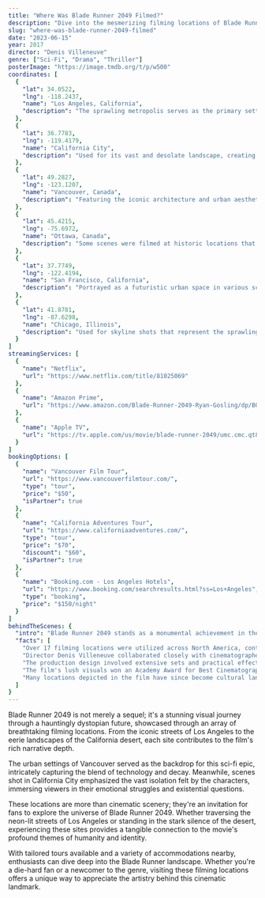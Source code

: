 ```yaml
---
title: "Where Was Blade Runner 2049 Filmed?"
description: "Dive into the mesmerizing filming locations of Blade Runner 2049, a sci-fi masterpiece that shaped the dystopian landscape of the future."
slug: "where-was-blade-runner-2049-filmed"
date: "2023-06-15"
year: 2017
director: "Denis Villeneuve"
genre: ["Sci-Fi", "Drama", "Thriller"]
posterImage: "https://image.tmdb.org/t/p/w500"
coordinates: [
  { 
    "lat": 34.0522, 
    "lng": -118.2437, 
    "name": "Los Angeles, California", 
    "description": "The sprawling metropolis serves as the primary setting for the film's hauntingly beautiful dystopia."
  },
  { 
    "lat": 36.7783, 
    "lng": -119.4179, 
    "name": "California City", 
    "description": "Used for its vast and desolate landscape, creating an otherworldly feel for the film’s key sequences."
  },
  { 
    "lat": 49.2827, 
    "lng": -123.1207, 
    "name": "Vancouver, Canada", 
    "description": "Featuring the iconic architecture and urban aesthetics that perfectly matched the futuristic theme."
  },
  { 
    "lat": 45.4215, 
    "lng": -75.6972, 
    "name": "Ottawa, Canada", 
    "description": "Some scenes were filmed at historic locations that lent an air of mystery and depth to the narrative."
  },
  { 
    "lat": 37.7749, 
    "lng": -122.4194, 
    "name": "San Francisco, California", 
    "description": "Portrayed as a futuristic urban space in various scenes, enhancing the film’s sci-fi aesthetic."
  },
  { 
    "lat": 41.8781, 
    "lng": -87.6298, 
    "name": "Chicago, Illinois", 
    "description": "Used for skyline shots that represent the sprawling urban chaos synonymous with the film."
  }
]
streamingServices: [
  {
    "name": "Netflix",
    "url": "https://www.netflix.com/title/81025069"
  },
  {
    "name": "Amazon Prime",
    "url": "https://www.amazon.com/Blade-Runner-2049-Ryan-Gosling/dp/B0771YC5PT"
  },
  {
    "name": "Apple TV",
    "url": "https://tv.apple.com/us/movie/blade-runner-2049/umc.cmc.qt8s9df3oaqfl37piu1m5coqe"
  }
]
bookingOptions: [
  {
    "name": "Vancouver Film Tour",
    "url": "https://www.vancouverfilmtour.com/",
    "type": "tour",
    "price": "$50",
    "isPartner": true
  },
  {
    "name": "California Adventures Tour",
    "url": "https://www.californiaadventures.com/",
    "type": "tour",
    "price": "$70",
    "discount": "$60",
    "isPartner": true
  },
  {
    "name": "Booking.com - Los Angeles Hotels",
    "url": "https://www.booking.com/searchresults.html?ss=Los+Angeles",
    "type": "booking",
    "price": "$150/night"
  }
]
behindTheScenes: {
  "intro": "Blade Runner 2049 stands as a monumental achievement in the world of sci-fi cinema, presenting a beautifully crafted narrative within a visually stunning environment. The film's shooting locations play a pivotal role in encapsulating the essence of a dystopian future, blending breathtaking landscapes with urban decay.",
  "facts": [
    "Over 17 filming locations were utilized across North America, contributing to the film's atmospheric depth.",
    "Director Denis Villeneuve collaborated closely with cinematographer Roger Deakins to create the film's groundbreaking visual style.",
    "The production design involved extensive sets and practical effects, emphasizing authenticity in the futuristic portrayal.",
    "The film's lush visuals won an Academy Award for Best Cinematography, highlighting the skillful interplay of light and shadow.",
    "Many locations depicted in the film have since become cultural landmarks, drawing fans and tourists eager to experience the Blade Runner universe."
  ]
}
---
```


<BladeRunner2049Guide />

Blade Runner 2049 is not merely a sequel; it's a stunning visual journey through a hauntingly dystopian future, showcased through an array of breathtaking filming locations. From the iconic streets of Los Angeles to the eerie landscapes of the California desert, each site contributes to the film's rich narrative depth.

The urban settings of Vancouver served as the backdrop for this sci-fi epic, intricately capturing the blend of technology and decay. Meanwhile, scenes shot in California City emphasized the vast isolation felt by the characters, immersing viewers in their emotional struggles and existential questions.

These locations are more than cinematic scenery; they're an invitation for fans to explore the universe of Blade Runner 2049. Whether traversing the neon-lit streets of Los Angeles or standing in the stark silence of the desert, experiencing these sites provides a tangible connection to the movie's profound themes of humanity and identity.

With tailored tours available and a variety of accommodations nearby, enthusiasts can dive deep into the Blade Runner landscape. Whether you're a die-hard fan or a newcomer to the genre, visiting these filming locations offers a unique way to appreciate the artistry behind this cinematic landmark.
